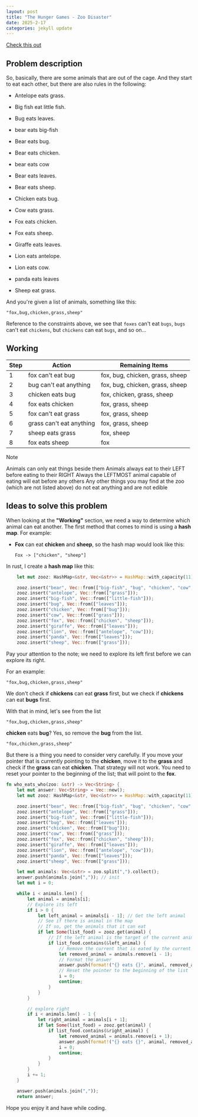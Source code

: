 ```yaml
---
layout: post
title: "The Hunger Games - Zoo Disaster"
date: 2025-2-17
categories: jekyll update
---
```


[Check this out](https://www.codewars.com/kata/5902bc7aba39542b4a00003d/)

## Problem description

So, basically, there are some animals that are out of the cage. And they start to eat each other, but there are also rules in the following:

- Antelope eats grass.

- Big fish eat little fish.

- Bug eats leaves.

- bear eats big-fish

- Bear eats bug.

- Bear eats chicken.

- bear eats cow

- Bear eats leaves.

- Bear eats sheep.

- Chicken eats bug.

- Cow eats grass.

- Fox eats chicken.

- Fox eats sheep.

- Giraffe eats leaves.

- Lion eats antelope.

- Lion eats cow.

- panda eats leaves

- Sheep eat grass.


And you're given a list of animals, something like this:

``` 
"fox,bug,chicken,grass,sheep"
```

Reference to the constraints above, we see that `foxes` can't eat `bugs`, `bugs` can't eat `chickens`, but `chickens` can eat `bugs`, and so on…

## Working

| Step | Action                        | Remaining Items                     |
|------|-------------------------------|-------------------------------------|
| 1    | fox can't eat bug              | fox, bug, chicken, grass, sheep    |
| 2    | bug can't eat anything         | fox, bug, chicken, grass, sheep    |
| 3    | chicken eats bug               | fox, chicken, grass, sheep         |
| 4    | fox eats chicken               | fox, grass, sheep                  |
| 5    | fox can't eat grass            | fox, grass, sheep                  |
| 6    | grass can't eat anything       | fox, grass, sheep                  |
| 7    | sheep eats grass               | fox, sheep                         |
| 8    | fox eats sheep                 | fox                                |

> [!NOTE]  
> Animals can only eat things beside them
> Animals always eat to their LEFT before eating to their RIGHT
> Always the LEFTMOST animal capable of eating will eat before any others
> Any other things you may find at the zoo (which are not listed above) do not eat anything and are not edible

## Ideas to solve this problem

When looking at the **"Working"** section, we need a way to determine which animal can eat another. 
The first method that comes to mind is using a **hash map**. For example:

- **Fox** can eat **chicken** and **sheep**, so the hash map would look like this:

  ```
  Fox -> ["chicken", "sheep"]
  ```

In rust, I create a **hash map** like this:

```rust
    let mut zooz: HashMap<&str, Vec<&str>> = HashMap::with_capacity(11);

    zooz.insert("bear", Vec::from(["big-fish", "bug", "chicken", "cow", "leaves", "sheep"]));
    zooz.insert("antelope", Vec::from(["grass"]));
    zooz.insert("big-fish", Vec::from(["little-fish"]));
    zooz.insert("bug", Vec::from(["leaves"]));
    zooz.insert("chicken", Vec::from(["bug"]));
    zooz.insert("cow", Vec::from(["grass"]));
    zooz.insert("fox", Vec::from(["chicken", "sheep"]));
    zooz.insert("giraffe", Vec::from(["leaves"]));
    zooz.insert("lion", Vec::from(["antelope", "cow"]));
    zooz.insert("panda", Vec::from(["leaves"]));
    zooz.insert("sheep", Vec::from(["grass"]));
```

Pay your attention to the note; we need to explore its left first before we can explore its right.

For an example:

```
"fox,bug,chicken,grass,sheep"
```

We don't check if **chickens** can eat **grass** first, but we check if **chickens** can eat **bugs** first.

With that in mind, let's see from the list 

```
"fox,bug,chicken,grass,sheep"
```

**chicken** eats **bug**? Yes, so remove the **bug** from the list.

```
"fox,chicken,grass,sheep"
```

But there is a thing you need to consider very carefully. If you move your pointer that is currently pointing to the **chicken**, move it to the **grass** and check if the **grass** can eat **chicken**. That strategy will not work. You need to reset your pointer to the beginning of the list; that will point to the **fox**.


```rust
fn who_eats_who(zoo: &str) -> Vec<String> {
    let mut answer: Vec<String> = Vec::new();
    let mut zooz: HashMap<&str, Vec<&str>> = HashMap::with_capacity(11);

    zooz.insert("bear", Vec::from(["big-fish", "bug", "chicken", "cow", "leaves", "sheep"]));
    zooz.insert("antelope", Vec::from(["grass"]));
    zooz.insert("big-fish", Vec::from(["little-fish"]));
    zooz.insert("bug", Vec::from(["leaves"]));
    zooz.insert("chicken", Vec::from(["bug"]));
    zooz.insert("cow", Vec::from(["grass"]));
    zooz.insert("fox", Vec::from(["chicken", "sheep"]));
    zooz.insert("giraffe", Vec::from(["leaves"]));
    zooz.insert("lion", Vec::from(["antelope", "cow"]));
    zooz.insert("panda", Vec::from(["leaves"]));
    zooz.insert("sheep", Vec::from(["grass"]));

    let mut animals: Vec<&str> = zoo.split(",").collect();
    answer.push(animals.join(",")); // init
    let mut i = 0;

    while i < animals.len() {
        let animal = animals[i];
        // Explore its left
        if i > 0 {
            let left_animal = animals[i - 1]; // Get the left animal
            // See if there is animal in the map
            // If so, get the animals that it can eat
            if let Some(list_food) = zooz.get(animal) { 
                // If the left animal is the target of the current animal
                if list_food.contains(&left_animal) { 
                    // Remove the current that is eated by the current animal
                    let removed_animal = animals.remove(i - 1);
                    // Format the answer
                    answer.push(format!("{} eats {}", animal, removed_animal));
                    // Reset the pointer to the beginning of the list
                    i = 0; 
                    continue;
                }
            }
        }

        // explore right
        if i < animals.len() - 1 {
            let right_animal = animals[i + 1];
            if let Some(list_food) = zooz.get(animal) {
                if list_food.contains(&right_animal) {
                    let removed_animal = animals.remove(i + 1);
                    answer.push(format!("{} eats {}", animal, removed_animal));
                    i = 0; 
                    continue;
                }
            }
        }
        i += 1;
    }

    answer.push(animals.join(","));
    return answer;
```

Hope you enjoy it and have while coding.

